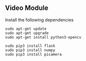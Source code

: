 ## Video Module
Install the following dependencies

```
sudo apt-get update 
sudo apt-get upgrade
sudo apt-get install python3-opencv

sudo pip3 install flask
sudo pip3 install numpy
sudo pip3 install picamera


```